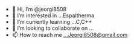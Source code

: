 - 👋 Hi, I’m @jeorgi8508
- 👀 I’m interested in ...Espaltherma
- 🌱 I’m currently learning ...C,C++
- 💞️ I’m looking to collaborate on ...
- 📫 How to reach me ...Jeorgi8508@gmail.com

<!---
jeorgi8508/jeorgi8508 is a ✨ special ✨ repository because its `README.md` (this file) appears on your GitHub profile.
You can click the Preview link to take a look at your changes.
--->
